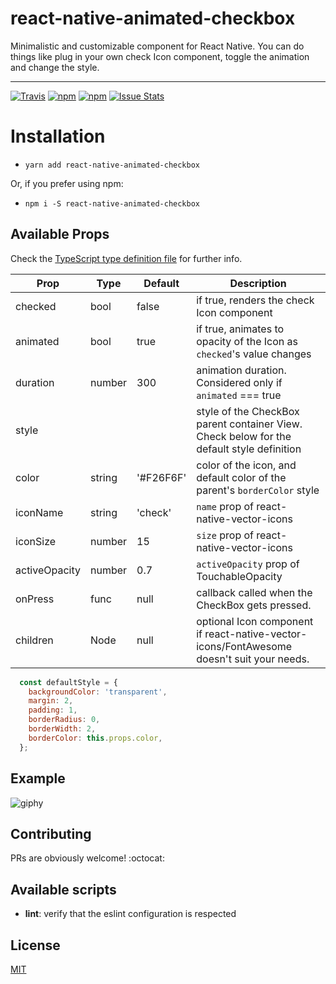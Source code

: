 # react-native-animated-checkbox

Minimalistic and customizable <CheckBox /> component for React Native.
You can do things like plug in your own check Icon component, toggle the animation and change the style.

--------------------------------

[![Travis](https://img.shields.io/travis/jkomyno/react-native-animated-checkbox.svg)](https://travis-ci.org/jkomyno/react-native-animated-checkbox) [![npm](https://img.shields.io/npm/v/react-native-animated-checkbox.svg)](https://npmjs.com/package/react-native-animated-checkbox) [![npm](https://img.shields.io/npm/dm/react-native-animated-checkbox.svg)](https://npmjs.com/package/react-native-animated-checkbox) [![Issue Stats](https://img.shields.io/issuestats/i/github/jkomyno/react-native-animated-checkbox.svg)](http://github.com/jkomyno/react-native-animated-checkbox/issues)

# Installation

- `yarn add react-native-animated-checkbox`

Or, if you prefer using npm:

- `npm i -S react-native-animated-checkbox`

## Available Props

Check the [TypeScript type definition file](src/index.d.ts) for further info.

Prop          | Type   | Default   | Description
------------- | -------| --------- | -----------------------------------------
checked       | bool   | false     | if true, renders the check Icon component
animated      | bool   | true      | if true, animates to opacity of the Icon as `checked`'s value changes
duration      | number | 300       | animation duration. Considered only if `animated` === true
style         |        |           | style of the CheckBox parent container View. Check below for the default style definition
color         | string | '#F26F6F' | color of the icon, and default color of the parent's `borderColor` style
iconName      | string | 'check'   | `name` prop of react-native-vector-icons 
iconSize      | number | 15        | `size` prop of react-native-vector-icons
activeOpacity | number | 0.7       | `activeOpacity` prop of TouchableOpacity
onPress       | func   | null      | callback called when the CheckBox gets pressed.
children      | Node   | null      | optional Icon component if react-native-vector-icons/FontAwesome doesn't suit your needs.

```javascript
  const defaultStyle = {
    backgroundColor: 'transparent',
    margin: 2,
    padding: 1,
    borderRadius: 0,
    borderWidth: 2,
    borderColor: this.props.color,
  };
```

## Example

![giphy](https://user-images.githubusercontent.com/26876671/46575495-44448a80-c9e0-11e8-9237-09ebae799553.gif)


## Contributing

PRs are obviously welcome! :octocat:

## Available scripts

- **lint**: verify that the eslint configuration is respected

## License

[MIT](LICENSE)
